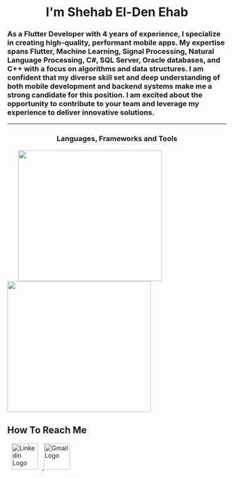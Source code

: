 <h1 align="center">I'm Shehab El-Den Ehab</h1>

<h3 align="left">As a Flutter Developer with 4 years of experience, I specialize in creating high-quality, performant mobile apps. My expertise spans Flutter, Machine Learning, Signal Processing, Natural Language Processing, C#, SQL Server, Oracle databases, and C++ with a focus on algorithms and data structures. I am confident that my diverse skill set and deep understanding of both mobile development and backend systems make me a strong candidate for this position. I am excited about the opportunity to contribute to your team and leverage my experience to deliver innovative solutions.</h3>

---

<h3 align="center">Languages, Frameworks and Tools</h3>
<a href="https://skillicons.dev">
  <img  top="500" height="300" width="330" hspace="25" src="https://skillicons.dev/icons?i=dart,flutter,java,kotlin,gradle,py,pkl,c,cpp,cs,dotnet,scala,ts,js,sqlite&perline=5"/>
</a>

<a href="https://skillicons.dev">
   <img  top="500" height="300" width="330" src="https://skillicons.dev/icons?i=git,github,postman,androidstudio,blender,figma,firebase,gitlab,idea,mongodb,pycharm,stackoverflow,visualstudio,vscode&perline=5"/>
</a>

<h2 align="left">How To Reach Me</h2>
  <a href="https://www.linkedin.com/in/shehab-el-den-ehab-5193b32b0/" target="_blank">
    <img src="https://skillicons.dev/icons?i=linkedin" height="60" hspace = "10" alt="Linkedin Logo" />
  </a>
  <a href="mailto:shehabeldenehab@gmail.com" target="_blank">
    <img src="https://skillicons.dev/icons?i=gmail" height="60" alt="Gmail Logo" />
  </a>



